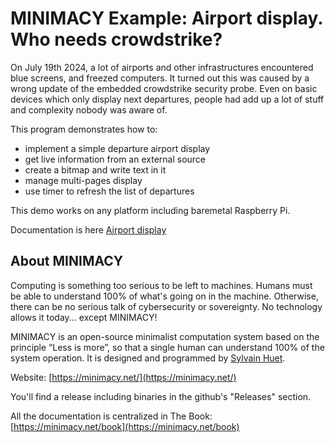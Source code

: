 # MINIMACY Example: Airport display. Who needs crowdstrike?
On July 19th 2024, a lot of airports and other infrastructures encountered blue screens, and freezed computers. It turned out this was caused by a wrong update of the embedded crowdstrike security probe. Even on basic devices which only display next departures, people had add up a lot of stuff and complexity nobody was aware of.

This program demonstrates how to:
- implement a simple departure airport display
- get live information from an external source
- create a bitmap and write text in it
- manage multi-pages display
- use timer to refresh the list of departures

This demo works on any platform including baremetal Raspberry Pi.

Documentation is here [Airport display](https://minimacy.net/book/#/page/page:1391,tm:0)

## About MINIMACY
Computing is something too serious to be left to machines.
Humans must be able to understand 100% of what's going on in the machine. Otherwise, there can be no serious talk of cybersecurity or sovereignty.
No technology allows it today... except MINIMACY!

MINIMACY is an open-source minimalist computation system based on the principle “Less is more”, so that a single human can understand 100% of the system operation.
It is designed and programmed by [Sylvain Huet](https://sylvain-huet.com/).

Website: [https://minimacy.net/](https://minimacy.net/)

You'll find a release including binaries in the github's "Releases" section.

All the documentation is centralized in The Book: [https://minimacy.net/book](https://minimacy.net/book)
